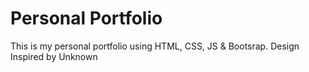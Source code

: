 # Personal Portfolio
This is my personal portfolio using HTML, CSS, JS & Bootsrap. Design Inspired by Unknown
